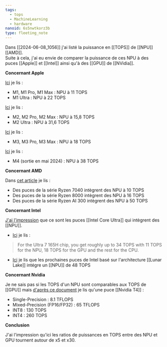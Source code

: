 ```yaml
---
tags:
  - tops
  - MachineLearning
  - hardware
nanoid: 6s5nwtkorz3b
type: fleeting_note
---
```

Dans [[2024-06-08_1056]] j'ai listé la puissance en [[TOPS]] de [[NPU]] [[AMD]].  
Suite à cela, j'ai eu envie de comparer la puissance de ces NPU à des puces [[Apple]] et [[Intel]] ainsi qu'à des [[GPU]] de [[NVidia]].

**Concernant Apple**

[Ici](https://en.wikipedia.org/wiki/Apple_M1#Variants) je lis :

- M1, M1 Pro, M1 Max : NPU à 11 TOPS
- M1 Ultra : NPU à 22 TOPS

[Ici](https://en.wikipedia.org/wiki/Apple_M2#Variants) je lis :

- M2, M2 Pro, M2 Max : NPU à 15,8 TOPS
- M2 Ultra : NPU à 31,6 TOPS

[Ici](https://en.wikipedia.org/wiki/Apple_M3#Variants) je lis :

- M3, M3 Pro, M3 Max : NPU à 18 TOPS

[Ici](https://en.wikipedia.org/wiki/Apple_silicon) je lis :

- M4 (sortie en mai 2024) : NPU à 38 TOPS

**Concernant AMD**

Dans [cet article](https://en.wikipedia.org/wiki/List_of_AMD_Ryzen_processors#Phoenix_mobile) je lis :

- Des puces de la série Ryzen 7040 intègrent des NPU à 10 TOPS
- Des puces de la série Ryzen 8000 intègrent des NPU à 16 TOPS
- Des puces de la série Ryzen AI 300 intègrent des NPU à 50 TOPS

**Concernant Intel**

[J'ai l'impression](https://en.wikipedia.org/wiki/Meteor_Lake#Neural_Processing_Unit_(NPU)) que ce sont les puces [[Intel Core Ultra]] qui intègrent des [[NPU]].

- [Ici](https://www.cnet.com/tech/computing/intels-core-ultra-processors-accelerate-ai-tasks-while-saving-you-battery-life/) je lis :

 > For the Ultra 7 165H chip, you get roughly up to 34 TOPS with 11 TOPS for the NPU, 18 TOPS for the GPU and the rest for the CPU.
 
 - [Ici](https://hardwareand.co/dossiers/cpu/analyse-lunar-lake-ou-l-x86-plus-efficient-que-jamais?start=5) je lis que les prochaines puces de Intel basé sur l'architecture [[Lunar Lake]] intégre un [[NPU]] de 48 TOPS
 
**Concernant Nvidia**

Je ne sais pas si les TOPS d'un NPU sont comparables aux TOPS de [[GPU]] mais [d'après ce document](https://www.nvidia.com/content/dam/en-zz/Solutions/Data-Center/tesla-t4/t4-tensor-core-datasheet-951643.pdf) je lis qu'une puce [[Nvidia T4]] :

- Single-Precision : 8.1 TFLOPS 
- Mixed-Precision (FP16/FP32) : 65 TFLOPS
- INT8 : 130 TOPS
- INT4 : 260 TOPS

**Conclusion**

J'ai l'impression qu'ici les ratios de puissances en TOPS entre des NPU et GPU tournent autour de x5 et x30.

